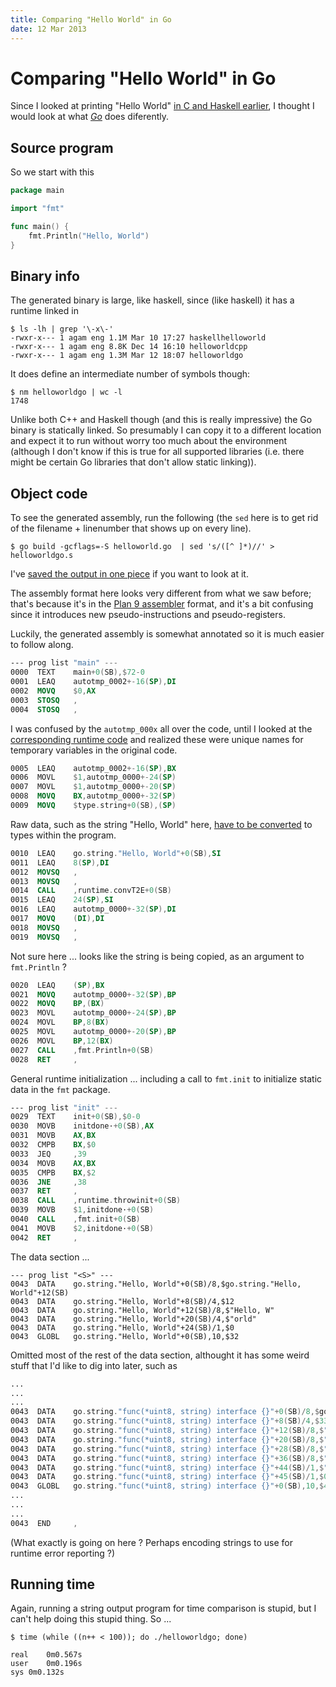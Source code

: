 ```yaml
---
title: Comparing "Hello World" in Go
date: 12 Mar 2013
---
```


Comparing "Hello World" in Go
=============================

Since I looked at printing "Hello World" [in C and Haskell earlier](/posts/hello-world-comparison.html), I thought I would look at what *[Go](http://golang.org/)* does diferently.

Source program
--------------

So we start with this

```go
package main

import "fmt"

func main() {
    fmt.Println("Hello, World")
}
```

Binary info
-------------

The generated binary is large, like haskell, since (like haskell) it has a runtime linked in

```shell
$ ls -lh | grep '\-x\-'
-rwxr-x--- 1 agam eng 1.1M Mar 10 17:27 haskellhelloworld
-rwxr-x--- 1 agam eng 8.8K Dec 14 16:10 helloworldcpp
-rwxr-x--- 1 agam eng 1.3M Mar 12 18:07 helloworldgo
```

It does define an intermediate number of symbols though:

```shell
$ nm helloworldgo | wc -l
1748
```

Unlike both C++ and Haskell though (and this is really impressive) the Go binary is statically linked. So presumably I can copy it to a different location and expect it to run without worry too much about the environment (although I don't know if this is true for all supported libraries (i.e. there might be certain Go libraries that don't allow static linking)).

Object code
-----------

To see the generated assembly, run the following (the `sed` here is to get rid of the filename + linenumber that shows up on every line).

```shell
$ go build -gcflags=-S helloworld.go  | sed 's/([^ ]*)//' > helloworldgo.s
```

I've [saved the output in one piece](https://gist.github.com/agam/5148575) if you want to look at it.

The assembly format here looks very different from what we saw before; that's because it's in the [Plan 9 assembler](http://doc.cat-v.org/plan_9/4th_edition/papers/asm) format, and it's a bit confusing since it introduces new pseudo-instructions and pseudo-registers.

Luckily, the generated assembly is somewhat annotated so it is much easier to follow along.

```nasm
--- prog list "main" ---
0000  TEXT    main+0(SB),$72-0
0001  LEAQ    autotmp_0002+-16(SP),DI
0002  MOVQ    $0,AX
0003  STOSQ   ,
0004  STOSQ   ,
```

I was confused by the `autotmp_000x` all over the code, until I looked at the [corresponding runtime code](http://golang.org/src/cmd/gc/gen.c) and realized these were unique names for temporary variables in the original code.

```nasm
0005  LEAQ    autotmp_0002+-16(SP),BX
0006  MOVL    $1,autotmp_0000+-24(SP)
0007  MOVL    $1,autotmp_0000+-20(SP)
0008  MOVQ    BX,autotmp_0000+-32(SP)
0009  MOVQ    $type.string+0(SB),(SP)
```

Raw data, such as the string "Hello, World" here, [have to be converted](http://golang.org/src/pkg/runtime/iface.c) to types within the program.

```nasm
0010  LEAQ    go.string."Hello, World"+0(SB),SI
0011  LEAQ    8(SP),DI
0012  MOVSQ   ,
0013  MOVSQ   ,
0014  CALL    ,runtime.convT2E+0(SB)
0015  LEAQ    24(SP),SI
0016  LEAQ    autotmp_0000+-32(SP),DI
0017  MOVQ    (DI),DI
0018  MOVSQ   ,
0019  MOVSQ   ,
```

Not sure here ... looks like the string is being copied, as an argument to ```fmt.Println``` ?

```nasm
0020  LEAQ    (SP),BX
0021  MOVQ    autotmp_0000+-32(SP),BP
0022  MOVQ    BP,(BX)
0023  MOVL    autotmp_0000+-24(SP),BP
0024  MOVL    BP,8(BX)
0025  MOVL    autotmp_0000+-20(SP),BP
0026  MOVL    BP,12(BX)
0027  CALL    ,fmt.Println+0(SB)
0028  RET     ,
```

General runtime initialization ... including a call to ```fmt.init``` to initialize static data in the ```fmt``` package.

```nasm
--- prog list "init" ---
0029  TEXT    init+0(SB),$0-0
0030  MOVB    initdone·+0(SB),AX
0031  MOVB    AX,BX
0032  CMPB    BX,$0
0033  JEQ     ,39
0034  MOVB    AX,BX
0035  CMPB    BX,$2
0036  JNE     ,38
0037  RET     ,
0038  CALL    ,runtime.throwinit+0(SB)
0039  MOVB    $1,initdone·+0(SB)
0040  CALL    ,fmt.init+0(SB)
0041  MOVB    $2,initdone·+0(SB)
0042  RET     ,
```

The data section ...

```
--- prog list "<S>" ---
0043  DATA    go.string."Hello, World"+0(SB)/8,$go.string."Hello, World"+12(SB)
0043  DATA    go.string."Hello, World"+8(SB)/4,$12
0043  DATA    go.string."Hello, World"+12(SB)/8,$"Hello, W"
0043  DATA    go.string."Hello, World"+20(SB)/4,$"orld"
0043  DATA    go.string."Hello, World"+24(SB)/1,$0
0043  GLOBL   go.string."Hello, World"+0(SB),10,$32
```

Omitted most of the rest of the data section, althought it has some weird stuff that I'd like to dig into later, such as 

```nasm
...
...
...
0043  DATA    go.string."func(*uint8, string) interface {}"+0(SB)/8,$go.string."func(*uint8, string) interface {}"+12(SB)
0043  DATA    go.string."func(*uint8, string) interface {}"+8(SB)/4,$33
0043  DATA    go.string."func(*uint8, string) interface {}"+12(SB)/8,$"func(*ui"
0043  DATA    go.string."func(*uint8, string) interface {}"+20(SB)/8,$"nt8, str"
0043  DATA    go.string."func(*uint8, string) interface {}"+28(SB)/8,$"ing) int"
0043  DATA    go.string."func(*uint8, string) interface {}"+36(SB)/8,$"erface {"
0043  DATA    go.string."func(*uint8, string) interface {}"+44(SB)/1,$"}"
0043  DATA    go.string."func(*uint8, string) interface {}"+45(SB)/1,$0
0043  GLOBL   go.string."func(*uint8, string) interface {}"+0(SB),10,$48
...
...
...
0043  END     ,
```

(What exactly is going on here ? Perhaps encoding strings to use for runtime error reporting ?)

Running time
------------

Again, running a string output program for time comparison is stupid, but I can't help doing this stupid thing. So ...

```shell
$ time (while ((n++ < 100)); do ./helloworldgo; done)

real	0m0.567s
user	0m0.196s
sys	0m0.132s
```

